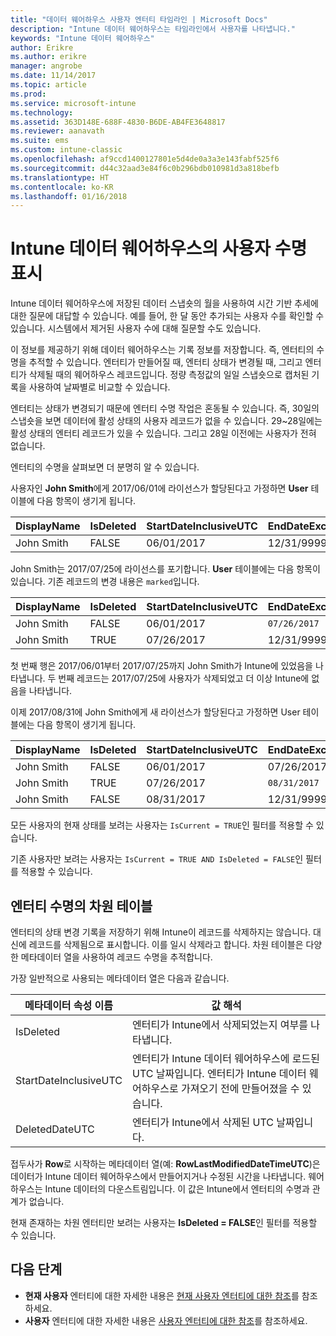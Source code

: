 ```yaml
---
title: "데이터 웨어하우스 사용자 엔터티 타임라인 | Microsoft Docs"
description: "Intune 데이터 웨어하우스는 타임라인에서 사용자를 나타냅니다."
keywords: "Intune 데이터 웨어하우스"
author: Erikre
ms.author: erikre
manager: angrobe
ms.date: 11/14/2017
ms.topic: article
ms.prod: 
ms.service: microsoft-intune
ms.technology: 
ms.assetid: 363D148E-688F-4830-B6DE-AB4FE3648817
ms.reviewer: aanavath
ms.suite: ems
ms.custom: intune-classic
ms.openlocfilehash: af9ccd1400127801e5d4de0a3a3e143fabf525f6
ms.sourcegitcommit: d44c32aad3e84f6c0b296bdb010981d3a818befb
ms.translationtype: HT
ms.contentlocale: ko-KR
ms.lasthandoff: 01/16/2018
---
```

# <a name="user-lifetime-representation-in-the-intune-data-warehouse"></a>Intune 데이터 웨어하우스의 사용자 수명 표시

Intune 데이터 웨어하우스에 저장된 데이터 스냅숏의 월을 사용하여 시간 기반 추세에 대한 질문에 대답할 수 있습니다. 예를 들어, 한 달 동안 추가되는 사용자 수를 확인할 수 있습니다. 시스템에서 제거된 사용자 수에 대해 질문할 수도 있습니다.

이 정보를 제공하기 위해 데이터 웨어하우스는 기록 정보를 저장합니다. 즉, 엔터티의 수명을 추적할 수 있습니다. 엔터티가 만들어질 때, 엔터티 상태가 변경될 때, 그리고 엔터티가 삭제될 때의 웨어하우스 레코드입니다. 정량 측정값의 일일 스냅숏으로 캡처된 기록을 사용하여 날짜별로 비교할 수 있습니다.

엔터티는 상태가 변경되기 때문에 엔터티 수명 작업은 혼동될 수 있습니다. 즉, 30일의 스냅숏을 보면 데이터에 활성 상태의 사용자 레코드가 없을 수 있습니다. 29~28일에는 활성 상태의 엔터티 레코드가 있을 수 있습니다. 그리고 28일 이전에는 사용자가 전혀 없습니다.

엔터티의 수명을 살펴보면 더 분명히 알 수 있습니다.

사용자인 **John Smith**에게 2017/06/01에 라이선스가 할당된다고 가정하면 **User** 테이블에 다음 항목이 생기게 됩니다. 
 
| DisplayName | IsDeleted | StartDateInclusiveUTC | EndDateExclusiveUTC | IsCurrent 
| -- | -- | -- | -- | -- |
| John Smith | FALSE | 06/01/2017 | 12/31/9999 | TRUE
 
John Smith는 2017/07/25에 라이선스를 포기합니다. **User** 테이블에는 다음 항목이 있습니다. 기존 레코드의 변경 내용은 `marked`입니다. 

| DisplayName | IsDeleted | StartDateInclusiveUTC | EndDateExclusiveUTC | IsCurrent 
| -- | -- | -- | -- | -- |
| John Smith | FALSE | 06/01/2017 | `07/26/2017` | `FALSE` 
| John Smith | TRUE | 07/26/2017 | 12/31/9999 | TRUE 

첫 번째 행은 2017/06/01부터 2017/07/25까지 John Smith가 Intune에 있었음을 나타냅니다. 두 번째 레코드는 2017/07/25에 사용자가 삭제되었고 더 이상 Intune에 없음을 나타냅니다.

이제 2017/08/31에 John Smith에게 새 라이선스가 할당된다고 가정하면 User 테이블에는 다음 항목이 생기게 됩니다.
 
| DisplayName | IsDeleted | StartDateInclusiveUTC | EndDateExclusiveUTC | IsCurrent 
| -- | -- | -- | -- | -- |
| John Smith | FALSE | 06/01/2017 | 07/26/2017 | FALSE 
| John Smith | TRUE | 07/26/2017 | `08/31/2017` | `FALSE` 
| John Smith | FALSE | 08/31/2017 | 12/31/9999 | TRUE 
 
모든 사용자의 현재 상태를 보려는 사용자는 `IsCurrent = TRUE`인 필터를 적용할 수 있습니다. 
 
기존 사용자만 보려는 사용자는 `IsCurrent = TRUE AND IsDeleted = FALSE`인 필터를 적용할 수 있습니다.

## <a name="dimension-tables-in-the-entity-lifetime"></a>엔터티 수명의 차원 테이블

엔터티의 상태 변경 기록을 저장하기 위해 Intune이 레코드를 삭제하지는 않습니다. 대신에 레코드를 삭제됨으로 표시합니다. 이를 일시 삭제라고 합니다. 차원 테이블은 다양한 메타데이터 열을 사용하여 레코드 수명을 추적합니다. 

가장 일반적으로 사용되는 메타데이터 열은 다음과 같습니다. 

| 메타데이터 속성 이름  | 값 해석 |
|--|--|
| IsDeleted | 엔터티가 Intune에서 삭제되었는지 여부를 나타냅니다. |
| StartDateInclusiveUTC  | 엔터티가 Intune 데이터 웨어하우스에 로드된 UTC 날짜입니다. 엔터티가 Intune 데이터 웨어하우스로 가져오기 전에 만들어졌을 수 있습니다. |
| DeletedDateUTC  | 엔터티가 Intune에서 삭제된 UTC 날짜입니다. |  

접두사가 **Row**로 시작하는 메타데이터 열(예: **RowLastModifiedDateTimeUTC**)은 데이터가 Intune 데이터 웨어하우스에서 만들어지거나 수정된 시간을 나타냅니다. 웨어하우스는 Intune 데이터의 다운스트림입니다. 이 값은 Intune에서 엔터티의 수명과 관계가 없습니다.  
 
현재 존재하는 차원 엔터티만 보려는 사용자는 **IsDeleted = FALSE**인 필터를 적용할 수 있습니다.

## <a name="next-steps"></a>다음 단계

 - **현재 사용자** 엔터티에 대한 자세한 내용은 [현재 사용자 엔터티에 대한 참조](reports-ref-current-user.md)를 참조하세요.
 - **사용자** 엔터티에 대한 자세한 내용은 [사용자 엔터티에 대한 참조](reports-ref-user.md)를 참조하세요.